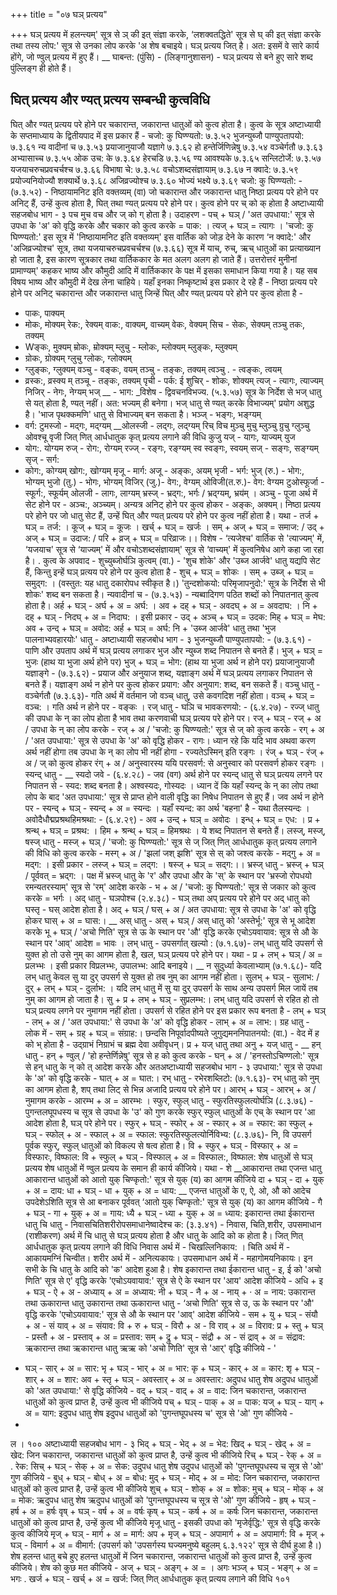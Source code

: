 +++
title = "०७ घञ् प्रत्यय"

+++
घञ् प्रत्यय में हलन्त्यम्' सूत्र से ञ् की इत् संज्ञा करके, ‘लशक्वतद्धिते' सूत्र से घ् की इत् संज्ञा करके तथा तस्य लोप:' सूत्र से उनका लोप करके 'अ शेष बचाइये। घञ् प्रत्यय जित् है। अत: इसमें वे सारे कार्य होंगे, जो ण्वुल् प्रत्यय में हुए हैं।
__ घाबन्त: (पुंसि) - (लिङ्गानुशासन) - घञ् प्रत्यय से बने हुए सारे शब्द पुंल्लिङ्ग ही होते हैं।
## घित् प्रत्यय और ण्यत् प्रत्यय सम्बन्धी कुत्वविधि
घित् और ण्यत् प्रत्यय परे होने पर चकारान्त, जकारान्त धातुओं को कुत्व होता है। कुत्व के सूत्र अष्टाध्यायी के सप्तमाध्याय के द्वितीयपाद में इस प्रकार हैं -
चजो: कु घिण्ण्यतो: ७.३.५२ भुजन्युब्जौ पाण्युपतापयो: ७.३.६१ न्य वादीनां च ७.३.५३
प्रयाजानुयाजौ यज्ञागे ७.३.६२ हो हन्तेर्जिणिन्नेषु ७.३.५४ वञ्चेर्गतौ ७.३.६३ अभ्यासाच्च ७.३.५५
ओक उच: के ७.३.६४ हेरचडि ७.३.५६
ण्य आवश्यके ७.३.६५ सन्लिटोर्जे: ७.३.५७
यजयाचरुचप्रवचर्चश्च ७.३.६६ विभाषा चे: ७.३.५८
वचोऽशब्दसंज्ञायाम् ७.३.६७ न क्वादे: ७.३.५९
प्रयोज्यनियोज्यौ शक्यार्थे ७.३.६८ अजिव्रज्योश्च ७.३.६०
भोज्यं भक्ष्ये ७.३.६९ चजो: कु घिण्ण्यतो: - (७.३.५२) - निष्ठायामनिट इति वक्तव्यम् (वा)
जो चकारान्त और जकारान्त धातु निष्ठा प्रत्यय परे होने पर अनिट् हैं, उन्हें कुत्व होता है, घित् तथा ण्यत् प्रत्यय परे होने पर। कुत्व होने पर च् को क् होता है
अष्टाध्यायी सहजबोध भाग - ३
पच
मुच वच
और ज् को ग् होता है। उदाहरण - पच् + घञ् / 'अत उपधाया:' सूत्र से उपधा के 'अ' को वृद्धि करके और चकार को कुत्व करके = पाक: । त्यज् + घञ् = त्यागः ।
'चजो: कु घिण्ण्यतो:' इस सूत्र में 'निष्ठायामनिट इति वक्तव्यम्' इस वार्तिक को जोड़ देने के कारण ‘न क्वादे:' और 'अजिव्रज्योश्च' सूत्र, तथा यजयाचरुचप्रवचर्चश्च (७.३.६६) सूत्र में याच्, रुच्, ऋच् धातुओं का प्रत्याख्यान हो जाता है, इस कारण सूत्रकार तथा वार्तिककार के मत अलग अलग हो जाते हैं।
उत्तरोत्तरं मुनीनां प्रामाण्यम्' कहकर भाष्य और कौमुदी आदि में वार्तिककार के पक्ष में इसका समाधान किया गया है। यह सब विषय भाष्य और कौमुदी में देख लेना चाहिये। यहाँ इनका निष्कृष्टार्थ इस प्रकार दे रहे हैं -
निष्ठा प्रत्यय परे होने पर अनिट् चकारान्त और जकारान्त धातु जिन्हें घित् और ण्यत् प्रत्यय परे होने पर कुत्व होता है -
- पाकः, पाक्यम्
- मोकः, मोक्यम् रेक:, रेक्यम्
वाक:, वाक्यम्, वाच्यम् वेकः, वेक्यम्
सिच - सेकः, सेक्यम् तञ्चु तकः, तक्यम्
- Wङ्कः, मुक्यम् म्रोकः, म्रोक्यम्
म्लुचु - म्लोकः, म्लोक्यम् म्लुङ्कः, म्लुक्यम्
- ग्रोकः, ग्रोक्यम् ग्लुचु ग्लोकः, ग्लोक्यम्
- ग्लुङ्कः, ग्लुक्यम् वञ्चु - वङ्कः, वयम्
तञ्चु - तङ्कः, तक्यम् त्वञ्चु . - त्वङ्कः, त्वयम्
- व्रस्क:, व्रस्क्य म् तञ्चू - तङ्कः, तक्यम् पृची - पर्क: ई शुचिर् - शोकः, शोक्यम्
त्यज् - त्यागः, त्याज्यम् निजिर् - नेगः, नेग्यम्
भज् __ - भाग: _विशेष - द्विवचनविभज्य. (५.३.५७) सूत्र के निर्देश से भज् धातु से यत् होता है, ण्यत् नहीं। अत: भज्यम् ही बनेगा। भज् धातु से ण्यत् करके विभाज्यम्' प्रयोग अशुद्ध है। 'भाज पृथक्कमणि' धातु से विभाज्यम् बन सकता है। भञ्ज् - भङ्गः, भङ्ग्यम्
- वर्ग: टुमस्जो - मद्गः, मद्ग्यम् __ओलस्जी - लद्गः, लद्ग्यम्
रिच् विच
मुञ्चु
मुचु
म्लुञ्चु
ग्रुचु
ग्लुञ्चु
ओवश्चू
वृजी
जित् णित् आर्धधातुक कृत् प्रत्यय लगाने की विधि
कुजु
यज् - यागः, याज्यम्
युज
- योग:. योग्यम रुज् - रोग:, रोग्यम्
रज्ज् - रङ्गः, रङ्ग्यम् स्व
स्वङ्गः, स्वयम् सज् - सङ्गः, सङ्ग्यम् सृज् - सर्ग:
- कोग:, कोग्यम् खोग:, खोग्यम्
मृजू - मार्ग: अजू - अङ्कः, अयम् भृजी - भर्ग: भुज् (रु.) - भोग:, भोग्यम्
भुजो (तु.) - भोगः, भोग्यम् विजिर् (जु.)- वेग:, वेग्यम्
ओविजी(त.रु.)- वेग: वेग्यम टुओस्फूर्जा - स्फूर्ग:, स्फूर्यम्
ओलजी - लागः, लाग्यम् भ्रस्ज् - भ्रद्ग:, भर्गः / भ्रद्ग्यम्, भ्रय॑म् । अञ्चु - पूजा अर्थ में सेट होने पर - अञ्च:, अञ्च्यम्।
अन्यत्र अनिट् होने पर कुत्व होकर - अङ्कः, अक्यम्। निष्ठा प्रत्यय परे होने पर जो धातु सेट हैं, उन्हें घित् और ण्यत् प्रत्यय परे होने पर कुत्व नहीं होता है। यथा - तर्ज + घञ् = तर्ज: । कूज् + घञ् = कूजः । खर्च् + घञ् = खर्जः । सम् + अज् + घञ् = समाज: / उद् + अज् + घञ् = उदाज: / परि + व्रज् + घञ् = परिव्राजः।।
विशेष - ‘त्यजेश्च' वार्तिक से 'त्याज्यम्' में, ‘यजयाच' सूत्र से ‘याज्यम्' में और वचोऽशब्दसंज्ञायाम्' सूत्र से ‘वाच्यम्' में कुत्वनिषेध आगे कहा जा रहा है।
. कुत्व के अपवाद -
शुच्युब्जोर्घञि कुत्वम् (वा.) - 'शुच शोके' और 'उब्ज आर्जवे' धातु यद्यपि सेट हैं, किन्तु इन्हें घञ् प्रत्यय परे होने पर कुत्व होता है - शुच् + घञ् = शोकः । सम् + उब्ज् + घञ् = समुद्ग: । (वस्तुत: यह धातु दकारोपध स्वीकृत है।) 'तुन्दशोकयो: परिमृजापनुदो:' सूत्र के निर्देश से भी शोकः' शब्द बन सकता है।
न्यवादीनां च - (७.३.५३) - न्यब्वादिगण पठित शब्दों को निपातनात् कुत्व होता है। अर्ह + घञ् - अर्घ + अ = अर्घ: । अव + दह् + घञ् - अवदघ् + अ = अवदाघ: । नि + दह् + घञ् - निदघ् + अ = निदाघ: । इसी प्रकार - उद् + अञ्च् + घञ् = उदक: मिह् + घञ् = मेघ: अव + उन्द् + घञ् = अवोद:
अर्ह + घञ् = अर्घ: नि + 'उब्ज आर्जवे' धातु तथा 'भुज पालनाभ्यवहारयोः' धातु -
अष्टाध्यायी सहजबोध भाग - ३
भुजन्युब्जौ पाण्युपतापयो: - (७.३.६१) - पाणि और उपताप अर्थ में घञ् प्रत्यय लगाकर भुज और न्युब्ज शब्द निपातन से बनते हैं।
भुज् + घञ् = भुजः (हाथ या भुजा अर्थ होने पर) भुज् + घञ् = भोग: (हाथ या भुजा अर्थ न होने पर)
प्रयाजानुयाजौ यज्ञाङ्गे - (७.३.६२) - प्रयाज और अनुयाज शब्द, यज्ञाङ्ग अर्थ में घञ् प्रत्यय लगाकर निपातन से बनते हैं। यज्ञाङ्ग अर्थ न होने पर कुत्व होकर प्रयाग: और अनुयाग: शब्द, बन सकते हैं।
वञ्चु धातु -
वञ्चेर्गतौ (७.३.६३)- गति अर्थ में वर्तमान जो वञ्च् धातु, उसे कवगदिश नहीं होता। वञ्च् + घञ् = वञ्च: । गति अर्थ न होने पर - वङ्कः ।
रज् धातु -
घञि च भावकरणयो: - (६.४.२७) - रज्ज् धातु की उपधा के न् का लोप होता है भाव तथा करणवाची घञ् प्रत्यय परे होने पर।
रज् + घञ् - रज् + अ / उपधा के न् का लोप करके - रज् + अ / 'चजो: कु घिण्ण्यतो:' सूत्र से ज् को कुत्व करके - रग् + अ / 'अत उपधाया:' सूत्र से उपधा के 'अ' को वृद्धि होकर - रागः।
ध्यान रहे कि यदि भाव अथवा करण अर्थ नहीं होगा तब उपधा के न् का लोप भी नहीं होगा - रज्यतेऽस्मिन् इति रङ्गः । रंज् + घञ् - रंज् + अ / ज् को कुत्व होकर रंग् + अ / अनुस्वारस्य ययि परसवर्ण: से अनुस्वार को परसवर्ण होकर रङ्गः ।
स्यन्द् धातु - __ स्यदो जवे - (६.४.२८) - जव (वग) अर्थ होने पर स्यन्द् धातु से घञ् प्रत्यय लगने पर निपातन से - स्यद: शब्द बनता है। अश्वस्यदः, गोस्यदः ।
ध्यान दें कि यहाँ स्यन्द् के न् का लोप तथा लोप के बाद 'अत उपधाया:' सूत्र से प्राप्त होने वाली वृद्धि का निषेध निपातन से हुए हैं। जव अर्थ न होने पर - स्यन्द् + घञ् - स्यन्द् + अ = स्यन्दः । यहाँ स्यन्द: का अर्थ 'बहना' है - यथा तैलस्यन्दः ।
अवोदैधौद्मप्रश्रथहिमश्रथा: - (६.४.२९) -
अव + उन्द् + घञ् = अवोदः । इन्ध् + घञ् = एध: । प्र + श्रन्थ् + घञ् = प्रश्रथ: । हिम + श्रन्थ् + घञ् = हिमश्रथः । ये शब्द निपातन से बनते हैं।
लस्ज्, मस्ज्, षस्ज् धातु - मस्ज् + घञ् / 'चजो: कु घिण्ण्यतो:' सूत्र से ज्
जित् णित् आर्धधातुक कृत् प्रत्यय लगाने की विधि
को कुत्व करके - मस्ग् + अ / 'झलां जश् झशि' सूत्र से स् को जश्त्व करके - मद्गु + अ = मद्ग: । इसी प्रकार - लस्ज् + घञ् = लद्ग: । षस्ज् + घञ् = सद्ग:।।
भ्रस्ज् धातु - भ्रस्ज् + घञ् / पूर्ववत् = भ्रद्ग: । पक्ष में भ्रस्ज् धातु के 'र' और उपधा और के 'स्' के स्थान पर 'भ्रस्जो रोपधयो रमन्यतरस्याम्' सूत्र से 'रम्' आदेश करके - भ + अ / 'चजो: कु घिण्ण्यतो:' सूत्र से जकार को कुत्व करके = भर्गः ।
अद् धातु -
घञपोश्च (२.४.३८) - घञ् तथा अप् प्रत्यय परे होने पर अद् धातु को घस्तृ - घस् आदेश होता है। अद् + घञ् / घस् + अ / अत उपधाया: सूत्र से उपधा के 'अ' को वृद्धि होकर घास् + अ = घास:।
__ अस् धातु - अस् + घञ् / अस् धातु को 'अस्तेर्भू:' सूत्र से भू आदेश करके भू + घञ् / 'अचो णिति' सूत्र से ऊ के स्थान पर 'औ' वृद्धि करके एचोऽयवायाव: सूत्र से औ के स्थान पर 'आव्' आदेश = भावः ।
लभ् धातु -
उपसर्गात् खल्यो : (७.१.६७)- लभ् धातु यदि उपसर्ग से युक्त हो तो उसे नुम् का आगम होता है, खल, घञ् प्रत्यय परे होने पर। यथा - प्र + लभ् + घञ् / अ = प्रलभ्भः । इसी प्रकार विप्रलभ्भः, उपालभ्भ: आदि बनाइये।
__ न सुदुर्ध्या केवलाभ्याम् (७.१.६८)- यदि लभ् धातु केवल सु या दुर् उपसर्ग से युक्त हो तब नुम् का आगम नहीं होता। सुलभ् + घञ् - सुलाभ: / दुर् + लभ् + घञ् - दुर्लाभ: । यदि लभ् धातु में सु या दुर् उपसर्ग के साथ अन्य उपसर्ग मिल जायें तब नुम् का आगम हो जाता है। सु + प्र + लभ् + घञ् - सुप्रलम्भ:।
लभ् धातु यदि उपसर्ग से रहित हो तो घञ् प्रत्यय लगने पर नुमागम नहीं होता।
उपसर्ग से रहित होने पर इस प्रकार रूप बनता है - लभ् + घञ् - लभ् + अ / 'अत उपधाया:' से उपधा के 'अ' को वृद्धि होकर - लाभ् + अ = लाभ:।
ग्रह धातु - लोक में - सम् + ग्रह् + घञ् = संग्राह:।
छन्दसि निपूर्वादपीष्यते जुगुद्यमननिपातनयो: (वा.) - वेद में ह को भ् होता है - उद्ग्राभं निग्राभं च ब्रह्म देवा अवीवृधन्।
प्र + यज् धातु तथा अनु + यज् धातु -
__ हन् धातु - हन् + ण्वुल् / 'हो हन्तेर्णिन्नेषु' सूत्र से ह को कुत्व करके - घन् + अ / 'हनस्तोऽचिण्णलो:' सूत्र से हन् धातु के न् को त् आदेश करके और अतअष्टाध्यायी सहजबोध भाग - ३
उपधाया:' सूत्र से उपधा के 'अ' को वृद्धि करके - घात् + अ = घात:।
रभ् धातु - रभेरशब्लिटो: (७.१.६३)- रभ् धातु को नुम् का आगम होता है, शप् तथा लिट् से भिन्न अजादि प्रत्यय परे होने पर।
आरभ् + घञ् - आरभ् + अ / नुमागम करके - आरम्भ + अ = आरम्भः । स्फुर, स्फुल् धातु -
स्फुरतिस्फुलत्योर्घञि (८.३.७६) - पुगन्तलघूपधस्य च सूत्र से उपधा के 'उ' को गुण करके स्फुर् स्फुल् धातुओं के एच् के स्थान पर 'आ आदेश होता है, घञ् परे होने पर।
स्फुर् + घञ् - स्फोर् + अ - स्फार् + अ = स्फार: का स्फुल् + घञ् - स्फोल् + अ - स्फाल् + अ = स्फाल:
स्फुरतिस्फुलत्योर्निविभ्य: (८.३.७६)- नि, वि उपसर्ग पूर्वक स्फुर्, स्फुल् धातुओं को विकल्प से षत्व होता है।
वि + स्फुर् + घञ् - विस्फार् + अ = विस्फारः, विष्फाल: वि + स्फुल् + घञ् - विस्फाल् + अ = विस्फाल:, विष्फाल:
शेष धातुओं से घञ् प्रत्यय शेष धातुओं में ण्वुल प्रत्यय के समान ही कार्य कीजिये। यथा - शे
__आकारान्त तथा एजन्त धातु आकारान्त धातुओं को आतो युक् चिण्कृतो:' सूत्र से युक् (य) का आगम कीजिये दा + घञ् - दा + युक् + अ = दाय: धा + घञ् - धा + युक् + अ = धाय:
__ एजन्त धातुओं के ए, ऐ, ओ, औ को आदेच उपदेशेऽशिति सूत्र से आ बनाकर पूर्ववत् ‘आतो युक् चिण्कृतो:' सूत्र से युक् (य) का आगम कीजिये -
गै + घञ् - गा + युक् + अ = गाय: ध्यै + घञ् - ध्या + युक् + अ = ध्याय:
इकारान्त तथा ईकारान्त धातु चि धातु - निवासचितिशरीरोपसमाधानेष्वादेश्च क: (३.३.४१) - निवास, चिति,शरीर, उपसमाधान (राशीकरण) अर्थ में चि धातु से घञ् प्रत्यय होता है और धातु
के आदि को क होता है।
जित् णित् आर्धधातुक कृत् प्रत्यय लगाने की विधि
निवास अर्थ में - चिखल्लिनिकाय: । चिति अर्थ में - आकायमग्निं चिन्वीत। शरीर अर्थ में - अनित्यकायः। उपसमाधान अर्थ में - महागोमयनिकायः।
इन सभी के चि धातु के आदि को 'क' आदेश हुआ है।
शेष इकारान्त तथा ईकारान्त धातु - इ, ई को 'अचो णिति' सूत्र से ए' वृद्धि करके 'एचोऽयवायाव:' सूत्र से ऐ के स्थान पर 'आय' आदेश कीजिये -
अधि + इ + घञ् - ऐ + अ - अध्याय् + अ = अध्याय:
नी + घञ् - नै + अ - नाय् + · अ = नाय:
उकारान्त तथा ऊकारान्त धातु उकारान्त तथा ऊकारान्त धातु - ‘अचो णिति' सूत्र से उ, ऊ के स्थान पर 'औ' वृद्धि करके 'एचोऽयवायाव:' सूत्र से औ के स्थान पर 'आव्' आदेश कीजिये -
सम + यु + घञ् - संयौ + अ - सं याव् + अ = संयाव: वि + रु + घञ् - विरौ + अ - वि राव् + अ = विराव: प्र + स्तु + घञ् - प्रस्तौ + अ - प्रस्ताव् + अ = प्रस्ताव: सम् + द्रु + घञ् - संद्रौ + अ - सं द्राव् + अ = संद्राव:
ऋकारान्त तथा ऋकारान्त धातु ऋऋ को 'अचो णिति' सूत्र से 'आर्' वृद्धि कीजिये - '
+ घञ् - सार् + अ = सार: भृ + घञ् - भार् + अ = भार: कृ + घञ् - कार् + अ = कार: शृ + घञ् - शार् + अ = शार: अव + स्तृ + घञ् - अवस्तार् + अ = अवस्तार:
अदुपध धातु शेष अदुपध धातुओं को 'अत उपधाया:' से वृद्धि कीजिये - वद् + घञ् - वाद् + अ = वाद: जिन चकारान्त, जकारान्त धातुओं को कुत्व प्राप्त है, उन्हें कुत्व भी कीजिये पच् + घञ् - पाक् + अ = पाक: यज् + घञ् - याग् + अ = याग:
इदुपध धातु शेष इदुपध धातुओं को 'पुगन्तघूपधस्य च' सूत्र से 'ओ' गुण कीजिये -
+
ल ।
१००
अष्टाध्यायी सहजबोध भाग - ३
भिद् + घञ् - भेद् + अ = भेद: खिद् + घञ् - खेद् + अ = खेद: जिन चकारान्त, जकारान्त धातुओं को कुत्व प्राप्त है, उन्हें कुत्व भी कीजिये रिच् + घञ् - रेक् + अ = . रेक: सिच् + घञ् - सेक् + अ = सेक:
उदुपध धातु शेष उदुपध धातुओं को 'पुगन्तघूपधस्य च सूत्र से 'ओ' गुण कीजिये - बुध् + घञ् - बोध् + अ = बोध: मुद् + घञ् - मोद् + अ = मोद: जिन चकारान्त, जकारान्त धातुओं को कुत्व प्राप्त है, उन्हें कुत्व भी कीजिये
शुच् + घञ् - शोक् + अ = शोक: मुच् + घञ् - मोक् + अ = मोक:
ऋदुपध धातु शेष ऋदुपध धातुओं को 'पुगन्तघूपधस्य च सूत्र से 'ओ' गुण कीजिये - हृष् + घञ् - हर्ष + अ = हर्षः वृष् + घञ् - वर्ष + अ = वर्षः कृष् + घञ् - कर्ष + अ = कर्षः जिन चकारान्त, जकारान्त धातुओं को कुत्व प्राप्त है, उन्हें कुत्व भी कीजिये
मृजू धातु - इसकी उपधा को 'मृजेर्वृद्धि:' सूत्र से वृद्धि करके कुत्व कीजिये मृज् + घञ् - मार्ग + अ = मार्ग: अप + मृज् + घञ् - अपामार्ग + अ = अपामार्ग: वि + मृज् + घञ् - विमार्ग + अ = वीमार्ग:
(उपसर्ग को 'उपसर्गस्य घज्यमनुष्ये बहुलम् ६.३.१२२' सूत्र से दीर्घ हुआ है।)
शेष हलन्त धातु बचे हुए हलन्त धातुओं में जिन चकारान्त, जकारान्त धातुओं को कुत्व प्राप्त है, उन्हें कुत्व कीजिये। शेष को कुछ मत कीजिये -
अज् + घञ् - अङ्ग् + अ = । अगः
भञ्ज् + घञ् - भङ्ग् + अ = भगः . खर्ज + घञ् - खर्च् + अ =
खर्ज:
जित् णित् आर्धधातुक कृत् प्रत्यय लगाने की विधि
१०१